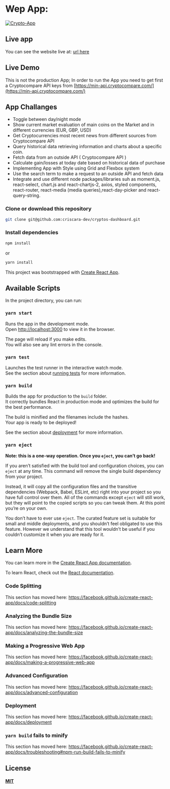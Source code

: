 # Wep App:

[![Crypto-App](/src/assets/crypto-dashboard.png)](https://github.com/criscara-dev/cryptos-dashboard)

## Live app

You can see the website live at: [url here](url-here)

## Live Demo

This is not the production App;
In order to run the App you need to get first a Cryptocompare API keys from [https://min-api.cryptocompare.com/](https://min-api.cryptocompare.com/)

## App Challanges

- Toggle between day/night mode
- Show current market evaluation of main coins on the Market and in different currencies (EUR, GBP, USD)
- Get Cryptocurrencies most recent news from different sources from Cryptocompare API
- Query historical data retrieving information and charts about a specific coin.
- Fetch data from an outside API ( Cryptocompare API )
- Calculate gain/losses at today date based on historical data of purchase
- Implementing App with Style using Grid and Flexbox system
- Use the search term to make a request to an outside API and fetch data
- Integrate and use different node packages/libraries suh as moment.js, react-select, chart.js and react-chartjs-2, axios, styled components, react-router, react-media (media queries),react-day-picker and react-query-string.

### Clone or download this repository

```sh
git clone git@github.com:criscara-dev/cryptos-dashboard.git
```

### Install dependencies

```sh
npm install
```

or

```sh
yarn install
```

This project was bootstrapped with [Create React App](https://github.com/facebook/create-react-app).

## Available Scripts

In the project directory, you can run:

### `yarn start`

Runs the app in the development mode.<br />
Open [http://localhost:3000](http://localhost:3000) to view it in the browser.

The page will reload if you make edits.<br />
You will also see any lint errors in the console.

### `yarn test`

Launches the test runner in the interactive watch mode.<br />
See the section about [running tests](https://facebook.github.io/create-react-app/docs/running-tests) for more information.

### `yarn build`

Builds the app for production to the `build` folder.<br />
It correctly bundles React in production mode and optimizes the build for the best performance.

The build is minified and the filenames include the hashes.<br />
Your app is ready to be deployed!

See the section about [deployment](https://facebook.github.io/create-react-app/docs/deployment) for more information.

### `yarn eject`

**Note: this is a one-way operation. Once you `eject`, you can’t go back!**

If you aren’t satisfied with the build tool and configuration choices, you can `eject` at any time. This command will remove the single build dependency from your project.

Instead, it will copy all the configuration files and the transitive dependencies (Webpack, Babel, ESLint, etc) right into your project so you have full control over them. All of the commands except `eject` will still work, but they will point to the copied scripts so you can tweak them. At this point you’re on your own.

You don’t have to ever use `eject`. The curated feature set is suitable for small and middle deployments, and you shouldn’t feel obligated to use this feature. However we understand that this tool wouldn’t be useful if you couldn’t customize it when you are ready for it.

## Learn More

You can learn more in the [Create React App documentation](https://facebook.github.io/create-react-app/docs/getting-started).

To learn React, check out the [React documentation](https://reactjs.org/).

### Code Splitting

This section has moved here: https://facebook.github.io/create-react-app/docs/code-splitting

### Analyzing the Bundle Size

This section has moved here: https://facebook.github.io/create-react-app/docs/analyzing-the-bundle-size

### Making a Progressive Web App

This section has moved here: https://facebook.github.io/create-react-app/docs/making-a-progressive-web-app

### Advanced Configuration

This section has moved here: https://facebook.github.io/create-react-app/docs/advanced-configuration

### Deployment

This section has moved here: https://facebook.github.io/create-react-app/docs/deployment

### `yarn build` fails to minify

This section has moved here: https://facebook.github.io/create-react-app/docs/troubleshooting#npm-run-build-fails-to-minify

## License

#### [MIT](./LICENSE)
